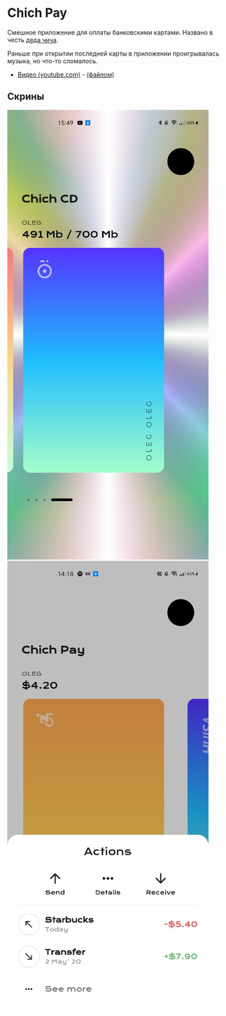 # Chich Pay

Смешное приложение для оплаты банковскими картами.
Названо в честь [деда чича](https://youtu.be/ZoSHr6bR-NA).

Раньше при открытии последней карты в приложении проигрывалась музыка, но что-то сломалось.

- [Видео (youtube.com)](https://youtu.be/j8EVRsqe9eI) - [(файлом)](screenshots/video.mp4)

## Скрины

![screenshot 1](screenshots/screenshot_0.jpg)
![screenshot 2](screenshots/screenshot_1.jpg)
